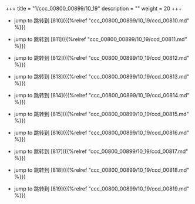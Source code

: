 +++
title = "1/ccc_00800_00899/10_19"
description = ""
weight = 20
+++

* jump to 跳转到 [810]({{%relref "ccc_00800_00899/10_19/ccd_00810.md" %}})

* jump to 跳转到 [811]({{%relref "ccc_00800_00899/10_19/ccd_00811.md" %}})

* jump to 跳转到 [812]({{%relref "ccc_00800_00899/10_19/ccd_00812.md" %}})

* jump to 跳转到 [813]({{%relref "ccc_00800_00899/10_19/ccd_00813.md" %}})

* jump to 跳转到 [814]({{%relref "ccc_00800_00899/10_19/ccd_00814.md" %}})

* jump to 跳转到 [815]({{%relref "ccc_00800_00899/10_19/ccd_00815.md" %}})

* jump to 跳转到 [816]({{%relref "ccc_00800_00899/10_19/ccd_00816.md" %}})

* jump to 跳转到 [817]({{%relref "ccc_00800_00899/10_19/ccd_00817.md" %}})

* jump to 跳转到 [818]({{%relref "ccc_00800_00899/10_19/ccd_00818.md" %}})

* jump to 跳转到 [819]({{%relref "ccc_00800_00899/10_19/ccd_00819.md" %}})

